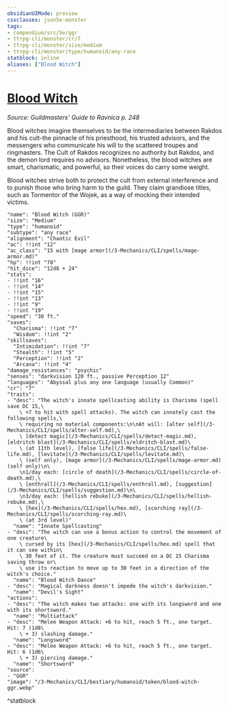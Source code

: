 ```yaml
---
obsidianUIMode: preview
cssclasses: json5e-monster
tags:
- compendium/src/5e/ggr
- ttrpg-cli/monster/cr/7
- ttrpg-cli/monster/size/medium
- ttrpg-cli/monster/type/humanoid/any-race
statblock: inline
aliases: ["Blood Witch"]
---
```

# [Blood Witch](3-Mechanics\CLI\bestiary\humanoid/blood-witch-ggr.md)
*Source: Guildmasters' Guide to Ravnica p. 248*  

Blood witches imagine themselves to be the intermediaries between Rakdos and his cult-the pinnacle of his priesthood, his trusted advisors, and the messengers who communicate his will to the scattered troupes and ringmasters. The Cult of Rakdos recognizes no authority but Rakdos, and the demon lord requires no advisors. Nonetheless, the blood witches are smart, charismatic, and powerful, so their voices do carry some weight.

Blood witches strive both to protect the cult from external interference and to punish those who bring harm to the guild. They claim grandiose titles, such as Tormentor of the Wojek, as a way of mocking their intended victims.

```statblock
"name": "Blood Witch (GGR)"
"size": "Medium"
"type": "humanoid"
"subtype": "any race"
"alignment": "Chaotic Evil"
"ac": !!int "12"
"ac_class": "15 with [mage armor](/3-Mechanics/CLI/spells/mage-armor.md)"
"hp": !!int "78"
"hit_dice": "12d8 + 24"
"stats":
- !!int "16"
- !!int "14"
- !!int "15"
- !!int "13"
- !!int "9"
- !!int "19"
"speed": "30 ft."
"saves":
  "Charisma": !!int "7"
  "Wisdom": !!int "2"
"skillsaves":
  "Intimidation": !!int "7"
  "Stealth": !!int "5"
  "Perception": !!int "2"
  "Arcana": !!int "4"
"damage_resistances": "psychic"
"senses": "darkvision 120 ft., passive Perception 12"
"languages": "Abyssal plus any one language (usually Common)"
"cr": "7"
"traits":
- "desc": "The witch's innate spellcasting ability is Charisma (spell save DC 15,\
    \ +7 to hit with spell attacks). The witch can innately cast the following spells,\
    \ requiring no material components:\n\nAt will: [alter self](/3-Mechanics/CLI/spells/alter-self.md),\
    \ [detect magic](/3-Mechanics/CLI/spells/detect-magic.md), [eldritch blast](/3-Mechanics/CLI/spells/eldritch-blast.md)\
    \ (at 11th level), [false life](/3-Mechanics/CLI/spells/false-life.md), [levitate](/3-Mechanics/CLI/spells/levitate.md)\
    \ (self only), [mage armor](/3-Mechanics/CLI/spells/mage-armor.md) (self only)\n\
    \n1/day each: [circle of death](/3-Mechanics/CLI/spells/circle-of-death.md),\
    \ [enthrall](/3-Mechanics/CLI/spells/enthrall.md), [suggestion](/3-Mechanics/CLI/spells/suggestion.md)\n\
    \n3/day each: [hellish rebuke](/3-Mechanics/CLI/spells/hellish-rebuke.md),\
    \ [hex](/3-Mechanics/CLI/spells/hex.md), [scorching ray](/3-Mechanics/CLI/spells/scorching-ray.md)\
    \ (at 3rd level)"
  "name": "Innate Spellcasting"
- "desc": "The witch can use a bonus action to control the movement of one creature\
    \ cursed by its [hex](/3-Mechanics/CLI/spells/hex.md) spell that it can see within\
    \ 30 feet of it. The creature must succeed on a DC 15 Charisma saving throw or\
    \ use its reaction to move up to 30 feet in a direction of the witch's choice."
  "name": "Blood Witch Dance"
- "desc": "Magical darkness doesn't impede the witch's darkvision."
  "name": "Devil's Sight"
"actions":
- "desc": "The witch makes two attacks: one with its longsword and one with its shortsword."
  "name": "Multiattack"
- "desc": "Melee Weapon Attack: +6 to hit, reach 5 ft., one target. Hit: 7 (1d8\
    \ + 3) slashing damage."
  "name": "Longsword"
- "desc": "Melee Weapon Attack: +6 to hit, reach 5 ft., one target. Hit: 6 (1d6\
    \ + 3) piercing damage."
  "name": "Shortsword"
"source":
- "GGR"
"image": "/3-Mechanics/CLI/bestiary/humanoid/token/blood-witch-ggr.webp"
```
^statblock